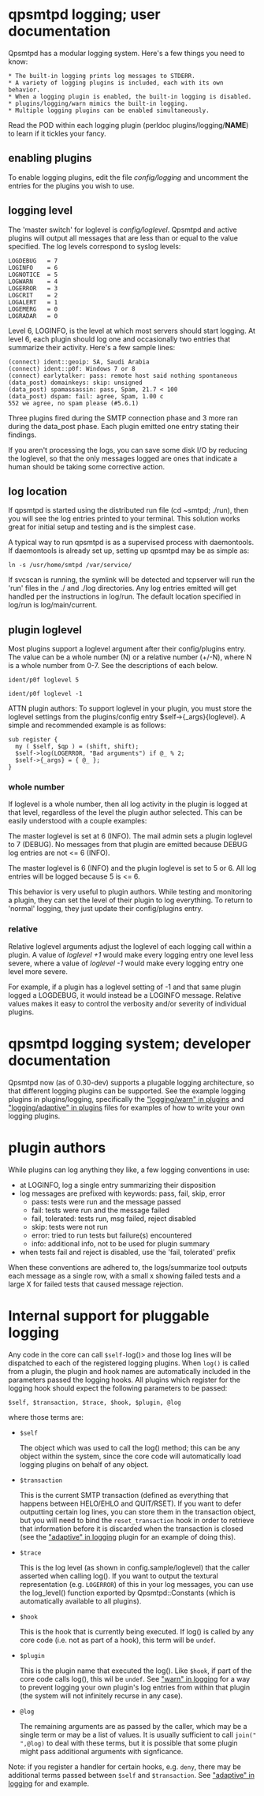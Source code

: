 # qpsmtpd logging; user documentation

Qpsmtpd has a modular logging system. Here's a few things you need to know:

    * The built-in logging prints log messages to STDERR.
    * A variety of logging plugins is included, each with its own behavior.
    * When a logging plugin is enabled, the built-in logging is disabled.
    * plugins/logging/warn mimics the built-in logging.
    * Multiple logging plugins can be enabled simultaneously.

Read the POD within each logging plugin (perldoc plugins/logging/__NAME__)
to learn if it tickles your fancy.

## enabling plugins

To enable logging plugins, edit the file _config/logging_ and uncomment the
entries for the plugins you wish to use.

## logging level

The 'master switch' for loglevel is _config/loglevel_. Qpsmtpd and active
plugins will output all messages that are less than or equal to the value
specified. The log levels correspond to syslog levels:

    LOGDEBUG   = 7
    LOGINFO    = 6
    LOGNOTICE  = 5
    LOGWARN    = 4
    LOGERROR   = 3
    LOGCRIT    = 2
    LOGALERT   = 1
    LOGEMERG   = 0
    LOGRADAR   = 0

Level 6, LOGINFO, is the level at which most servers should start logging. At
level 6, each plugin should log one and occasionally two entries that
summarize their activity. Here's a few sample lines:

    (connect) ident::geoip: SA, Saudi Arabia
    (connect) ident::p0f: Windows 7 or 8
    (connect) earlytalker: pass: remote host said nothing spontaneous
    (data_post) domainkeys: skip: unsigned
    (data_post) spamassassin: pass, Spam, 21.7 < 100
    (data_post) dspam: fail: agree, Spam, 1.00 c
    552 we agree, no spam please (#5.6.1)

Three plugins fired during the SMTP connection phase and 3 more ran during the
data\_post phase. Each plugin emitted one entry stating their findings.

If you aren't processing the logs, you can save some disk I/O by reducing the
loglevel, so that the only messages logged are ones that indicate a human
should be taking some corrective action.

## log location

If qpsmtpd is started using the distributed run file (cd ~smtpd; ./run), then
you will see the log entries printed to your terminal. This solution works
great for initial setup and testing and is the simplest case.

A typical way to run qpsmtpd is as a supervised process with daemontools. If
daemontools is already set up, setting up qpsmtpd may be as simple as:

`ln -s /usr/home/smtpd /var/service/`

If svcscan is running, the symlink will be detected and tcpserver will
run the 'run' files in the ./ and ./log directories. Any log entries
emitted will get handled per the instructions in log/run. The default
location specified in log/run is log/main/current.

## plugin loglevel

Most plugins support a loglevel argument after their config/plugins entry.
The value can be a whole number (N) or a relative number (+/-N), where
N is a whole number from 0-7. See the descriptions of each below.

`ident/p0f loglevel 5`

`ident/p0f loglevel -1`

ATTN plugin authors: To support loglevel in your plugin, you must store the
loglevel settings from the plugins/config entry $self->{\_args}{loglevel}. A
simple and recommended example is as follows:

    sub register {
      my ( $self, $qp ) = (shift, shift);
      $self->log(LOGERROR, "Bad arguments") if @_ % 2;
      $self->{_args} = { @_ };
    }

### whole number

If loglevel is a whole number, then all log activity in the plugin is logged
at that level, regardless of the level the plugin author selected. This can
be easily understood with a couple examples:

The master loglevel is set at 6 (INFO). The mail admin sets a plugin loglevel
to 7 (DEBUG). No messages from that plugin are emitted because DEBUG log
entries are not <= 6 (INFO).

The master loglevel is 6 (INFO) and the plugin loglevel is set to 5 or 6. All
log entries will be logged because 5 is <= 6.

This behavior is very useful to plugin authors. While testing and monitoring
a plugin, they can set the level of their plugin to log everything. To return
to 'normal' logging, they just update their config/plugins entry.

### relative

Relative loglevel arguments adjust the loglevel of each logging call within
a plugin. A value of _loglevel +1_ would make every logging entry one level
less severe, where a value of _loglevel -1_ would make every logging entry
one level more severe.

For example, if a plugin has a loglevel setting of -1 and that same plugin
logged a LOGDEBUG, it would instead be a LOGINFO message. Relative values
makes it easy to control the verbosity and/or severity of individual plugins.

# qpsmtpd logging system; developer documentation

Qpsmtpd now (as of 0.30-dev) supports a plugable logging architecture, so
that different logging plugins can be supported.  See the example logging
plugins in plugins/logging, specifically the ["logging/warn" in plugins](https://metacpan.org/pod/plugins#logging-warn) and
["logging/adaptive" in plugins](https://metacpan.org/pod/plugins#logging-adaptive) files for examples of how to write your own
logging plugins.

# plugin authors

While plugins can log anything they like, a few logging conventions in use:

- at LOGINFO, log a single entry summarizing their disposition
- log messages are prefixed with keywords: pass, fail, skip, error
    - pass: tests were run and the message passed
    - fail: tests were run and the message failed
    - fail, tolerated: tests run, msg failed, reject disabled
    - skip: tests were not run
    - error: tried to run tests but failure(s) encountered
    - info: additional info, not to be used for plugin summary
- when tests fail and reject is disabled, use the 'fail, tolerated' prefix

When these conventions are adhered to, the logs/summarize tool outputs each
message as a single row, with a small x showing failed tests and a large X
for failed tests that caused message rejection.

# Internal support for pluggable logging

Any code in the core can call `$self-`log()> and those log lines will be
dispatched to each of the registered logging plugins.  When `log()` is
called from a plugin, the plugin and hook names are automatically included
in the parameters passed the logging hooks.  All plugins which register for
the logging hook should expect the following parameters to be passed:

    $self, $transaction, $trace, $hook, $plugin, @log

where those terms are:

- `$self`

    The object which was used to call the log() method; this can be any object
    within the system, since the core code will automatically load logging
    plugins on behalf of any object.

- `$transaction`

    This is the current SMTP transaction (defined as everything that happens
    between HELO/EHLO and QUIT/RSET).  If you want to defer outputting certain
    log lines, you can store them in the transaction object, but you will need
    to bind the `reset_transaction` hook in order to retrieve that information
    before it is discarded when the transaction is closed (see the
    ["adaptive" in logging](https://metacpan.org/pod/logging#adaptive) plugin for an example of doing this).

- `$trace`

    This is the log level (as shown in config.sample/loglevel) that the caller
    asserted when calling log().  If you want to output the textural
    representation (e.g. `LOGERROR`) of this in your log messages, you can use
    the log\_level() function exported by Qpsmtpd::Constants (which is
    automatically available to all plugins).

- `$hook`

    This is the hook that is currently being executed.  If log() is called by
    any core code (i.e. not as part of a hook), this term will be `undef`.

- `$plugin`

    This is the plugin name that executed the log().  Like `$hook`, if part of
    the core code calls log(), this wil be `undef`.  See ["warn" in logging](https://metacpan.org/pod/logging#warn) for a
    way to prevent logging your own plugin's log entries from within that
    plugin (the system will not infinitely recurse in any case).

- `@log`

    The remaining arguments are as passed by the caller, which may be a single
    term or may be a list of values.  It is usually sufficient to call
    `join(" ",@log)` to deal with these terms, but it is possible that some
    plugin might pass additional arguments with signficance.

Note: if you register a handler for certain hooks, e.g. `deny`, there may
be additional terms passed between `$self` and `$transaction`.  See
["adaptive" in logging](https://metacpan.org/pod/logging#adaptive) for and example.
